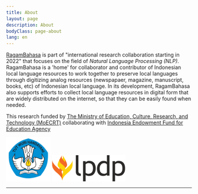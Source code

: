 ```yaml
---
title: About
layout: page
description: About
bodyClass: page-about
lang: en
---
```


<!-- {GIK-Community} -->

[RagamBahasa]() is part of "international research collaboration starting in 2022" that focuses on the field of _Natural Language Processing (NLP)_. RagamBahasa is a 'home' for collaborator and contributor of Indonesian local language resources to work together to preserve local languages through digitizing analog resources (newspapaer, magazine, manuscript, books, etc) of Indonesian local language. In its development, RagamBahasa also supports efforts to collect local language resources in digital form that are widely distributed on the internet, so that they can be easily found when needed.

This research funded by [The Ministry of Education, Culture, Research, and Technology (MoECRT)](https://www.kemdikbud.go.id/) collaborating with [Indonesia Endowment Fund for Education Agency](https://lpdp.kemenkeu.go.id/)

<div class="text-center">
  <img src="/images/logo/logo-kemdikbud.png" alt="Logo Kemdikbudristek" width="120" class="mx-1">
  <img src="/images/logo/logo-lpdp.png" alt="Logo LPDP" width="200" class="mx-1">
</div>

---
